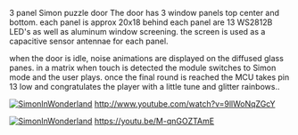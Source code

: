 3 panel Simon puzzle door 
The door has 3 window panels top center and bottom.
each panel is approx 20x18 behind each panel are 13 WS2812B LED's as well as aluminum window screening.
the screen is used as a capacitive sensor antennae for each panel.

when the door is idle, noise animations are displayed on the diffused glass panes. in a matrix 
when touch is detected the module switches to Simon mode and the user plays. once the final round is reached the MCU takes pin 13 low and congratulates the player with a little tune and glitter rainbows..


[![SimonInWonderland](https://img.youtube.com/vi/9llWoNqZGcY/0.jpg)](https://www.youtube.com/watch?v=9llWoNqZGcY)
http://www.youtube.com/watch?v=9llWoNqZGcY


[![SimonInWonderland](https://img.youtube.com/vi/M-qnGOZTAmE/0.jpg)](https://www.youtube.com/watch?v=M-qnGOZTAmE)
https://youtu.be/M-qnGOZTAmE﻿
